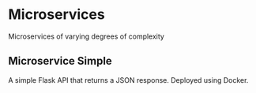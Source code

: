 # Microservices
Microservices of varying degrees of complexity

## Microservice Simple
A simple Flask API that returns a JSON response. Deployed using Docker.
